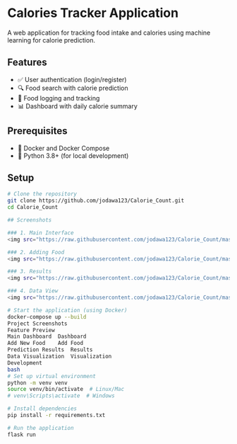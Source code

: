 # Calories Tracker Application

A web application for tracking food intake and calories using machine learning for calorie prediction.

## Features

- ✅ User authentication (login/register)
- 🔍 Food search with calorie prediction
- 📝 Food logging and tracking
- 📊 Dashboard with daily calorie summary

## Prerequisites

- 🐳 Docker and Docker Compose
- 🐍 Python 3.8+ (for local development)

## Setup

```bash
# Clone the repository
git clone https://github.com/jodawa123/Calorie_Count.git
cd Calorie_Count

## Screenshots

### 1. Main Interface
<img src="https://raw.githubusercontent.com/jodawa123/Calorie_Count/master/images/overall.png" width="600">

### 2. Adding Food
<img src="https://raw.githubusercontent.com/jodawa123/Calorie_Count/master/images/testing.png" width="600">

### 3. Results
<img src="https://raw.githubusercontent.com/jodawa123/Calorie_Count/master/images/results.png" width="600">

### 4. Data View
<img src="https://raw.githubusercontent.com/jodawa123/Calorie_Count/master/images/new.png" width="600">

# Start the application (using Docker)
docker-compose up --build
Project Screenshots
Feature	Preview
Main Dashboard	Dashboard
Add New Food	Add Food
Prediction Results	Results
Data Visualization	Visualization
Development
bash
# Set up virtual environment
python -m venv venv
source venv/bin/activate  # Linux/Mac
# venv\Scripts\activate  # Windows

# Install dependencies
pip install -r requirements.txt

# Run the application
flask run